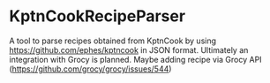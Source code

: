 # KptnCookRecipeParser
A tool to parse recipes obtained from KptnCook by using https://github.com/ephes/kptncook in JSON format. Ultimately an integration with Grocy is planned. Maybe adding recipe via Grocy API (https://github.com/grocy/grocy/issues/544)
